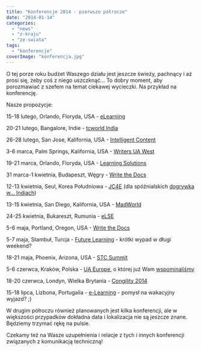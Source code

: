 ```yaml
---
title: "Konferencje 2014 - pierwsze półrocze"
date: "2014-01-14"
categories:
  - "news"
  - "z-kraju"
  - "ze-swiata"
tags:
  - "konferencje"
coverImage: "konferencja.jpg"
---
```


O tej porze roku budżet Waszego działu jest jeszcze świeży, pachnący i aż prosi się, żeby coś z niego uszczknąć... To dobry moment, aby porozmawiać z szefem na temat ciekawej wycieczki. Na przykład na konferencję.

Nasze propozycje:

15-18 lutego, Orlando, Floryda, USA - [eLearning](http://www.itcnetwork.org/elearning-conference.html)

20-21 lutego, Bangalore, Indie - [tcworld India](http://conferences.tekom.de/tcworld-india-2014/home/)

26-28 lutego, San Jose, Kalifornia, USA - [Intelligent Content](http://www.eiseverywhere.com/ehome/69264/135697/)

3-6 marca, Palm Springs, Kalifornia, USA - [Writers UA West](http://writersua.com/conference/)

19-21 marca, Orlando, Floryda, USA - [Learning Solutions](http://www.learningsolutionsmag.com/lscon/content/2988/learning-solutions-2014---conference-homepage/)

31 marca-1 kwietnia, Budapeszt, Węgry - [Write the Docs](http://conf.writethedocs.org/eu/2014/index.html)

12-13 kwietnia, Seul, Korea Południowa - [JC4E](http://www.ijeeee.org/jc4e/1st/) (dla spóźnialskich [dogrywka w... Indiach](http://www.saise.org/ic4e2014))

13-15 kwietnia, San Diego, Kalifornia, USA - [MadWorld](http://www.madcapsoftware.com/events/madworld/)

24-25 kwietnia, Bukareszt, Rumunia - [eLSE](http://www.elseconference.eu/)

5-6 maja, Portland, Oregon, USA - [Write the Docs](http://conf.writethedocs.org/na/2014/index.html)

5-7 maja, Stambuł, Turcja - [Future Learning](http://futurelearning.istanbul.edu.tr/) - krótki wypad w długi weekend?

18-21 maja, Phoenix, Arizona, USA - [STC Summit](http://summit.stc.org/)

5-6 czerwca, Kraków, Polska - [UA Europe](http://www.uaconference.eu/), o której już Wam [wspominaliśmy](http://techwriter.pl/konferencja-ua-europe-w-polsce/)

18-20 czerwca, Londyn, Wielka Brytania - [Congility 2014](http://www.congility.com/congility-2014/)

15-18 lipca, Lizbona, Portugalia - [e-Learning](http://www.elearning-conf.org/) - pomysł na wakacyjny wyjazd? ;)

W drugim półroczu również planowanych jest kilka konferencji, ale w większości przypadków dokładna data i lokalizacja nie są jeszcze znane. Będziemy trzymać rękę na pulsie.

Czekamy też na Wasze uzupełnienia i relacje z tych i innych konferencji związanych z komunikacją techniczną!
